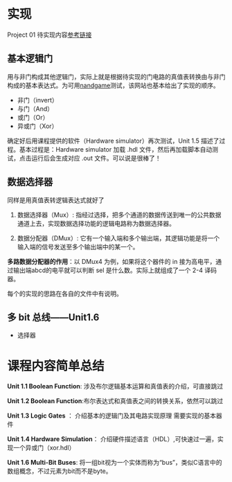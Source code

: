 # 实现

Project 01 待实现内容[参考链接](https://www.nand2tetris.org/project01)
## 基本逻辑门
用与非门构成其他逻辑门，实际上就是根据待实现的门电路的真值表转换由与非门构成的基本表达式。为可用[nandgame](https://nandgame.com/)测试，该网站也基本给出了实现的顺序。

- 非门（invert） 
- 与门（And）
- 或门（Or）
- 异或门（Xor）

确定好后用课程提供的软件（Hardware simulator）再次测试，Unit 1.5 描述了过程。基本过程是：Hardware simulator 加载 .hdl 文件，然后再加载脚本自动测试，点击运行后会生成对应 .out 文件。可以说是很棒了！

## 数据选择器

同样是用真值表转逻辑表达式就好了

1. 数据选择器（Mux）: 指经过选择，把多个通道的数据传送到唯一的公共数据通道上去，实现数据选择功能的逻辑电路称为数据选择器。


2. 数据分配器（DMux）: 它有一个输入端和多个输出端，其逻辑功能是将一个输入端的信号发送至多个输出端中的某一个。

**多路数据分配器的作用**：以 DMux4 为例，如果将这个器件的 in 接为高电平，通过输出端abcd的电平就可以判断 sel 是什么数。实际上就组成了一个 2-4 译码器。

每个的实现的思路在各自的文件中有说明。

## 多 bit 总线——Unit1.6

- 选择器

# 课程内容简单总结

**Unit 1.1 Boolean Function**: 涉及布尔逻辑基本运算和真值表的介绍，可直接跳过

**Unit 1.2 Boolean Function**:布尔表达式和真值表之间的转换关系，依然可以跳过

**Unit 1.3 Logic Gates** ： 介绍基本的逻辑门及其电路实现原理
需要实现的基本器件

**Unit 1.4 Hardware Simulation**： 介绍硬件描述语言（HDL）,可快速过一遍，实现一个异或门（xor.hdl）

**Unit 1.6 Multi-Bit Buses**: 将一组bit视为一个实体而称为“bus”，类似C语言中的数组概念，不过元素为bit而不是byte。
